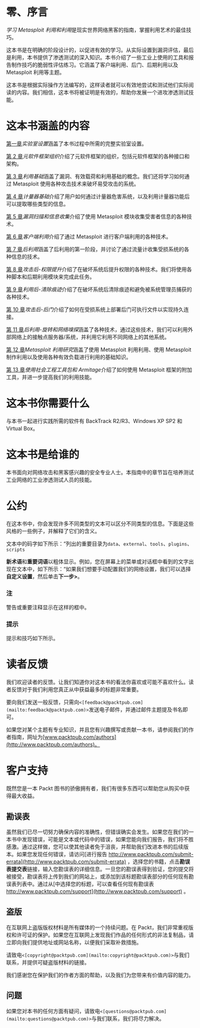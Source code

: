 # 零、序言

*学习 Metasploit 利用和利用*是现实世界网络黑客的指南，掌握利用艺术的最佳技巧。

这本书是在明确的阶段设计的，以促进有效的学习。从实际设置到漏洞评估，最后是利用，本书提供了渗透测试的深入知识。本书介绍了一些工业上使用的工具和报告制作技巧的脆弱性评估练习。它涵盖了客户端利用、后门、后期利用以及 Metasploit 利用等主题。

这本书是根据实际操作方法编写的，这样读者就可以有效地尝试和测试他们实际阅读的内容。我们相信，这本书将被证明是有效的，帮助你发展一个进攻渗透测试技能。

# 这本书涵盖的内容

[第一章](01.html "Chapter 1. Lab Setup")*实验室设置*涵盖了本书过程中所需的完整实验室设置。

[第 2 章](02.html "Chapter 2. Metasploit Framework Organization")*元软件框架组织*介绍了元软件框架的组织，包括元软件框架的各种接口和架构。

[第 3 章](03.html "Chapter 3. Exploitation Basics")*利用基础*涵盖了漏洞、有效载荷和利用基础的概念。我们还将学习如何通过 Metasploit 使用各种攻击技术来破坏易受攻击的系统。

[第 4 章](04.html "Chapter 4. Meterpreter Basics")*计量器基础*介绍了用户如何通过计量器危害系统，以及利用计量器功能后可以提取哪些类型的信息。

[第 5 章](05.html "Chapter 5. Vulnerability Scanning and Information Gathering")*漏洞扫描和信息收集*介绍了使用 Metasploit 模块收集受害者信息的各种技术。

[第 6 章](06.html "Chapter 6. Client-side Exploitation")*客户端利用*介绍了通过 Metasploit 进行客户端利用的各种技术。

[第 7 章](07.html "Chapter 7. Post Exploitation")*后利用*涵盖了后利用的第一阶段，并讨论了通过流量计收集受损系统的各种信息的技术。

[第 8 章](08.html "Chapter 8. Post Exploitation – Privilege Escalation")*攻击后-权限提升*介绍了在破坏系统后提升权限的各种技术。我们将使用各种脚本和后期利用模块来完成此任务。

[第 9 章](09.html "Chapter 9. Post Exploitation – Cleaning Up Traces")*利用后-清除痕迹*介绍了在破坏系统后清除痕迹和避免被系统管理员捕获的各种技术。

[第 10 章](10.html "Chapter 10. Post Exploitation – Backdoors")*攻击后-后门*介绍了如何在受损系统上部署后门可执行文件以实现持久连接。

[第 11 章](11.html "Chapter 11. Post Exploitation – Pivoting and Network Sniffing")*后利用-旋转和网络嗅探*涵盖了各种技术，通过这些技术，我们可以利用外部网络上的接触点服务器/系统，并利用它利用不同网络上的其他系统。

[第 12 章](12.html "Chapter 12. Exploit Research with Metasploit")*Metasploit 利用研究*涵盖了使用 Metasploit 利用利用、使用 Metasploit 制作利用以及使用各种有效负载进行利用的基础知识。

[第 13 章](13.html "Chapter 13. Using Social Engineering Toolkit and Armitage")*使用社会工程工具包和 Armitage*介绍了如何使用 Metasploit 框架的附加工具，并进一步提高我们的利用技能。

# 这本书你需要什么

与本书一起进行实践所需的软件有 BackTrack R2/R3、Windows XP SP2 和 Virtual Box。

# 这本书是给谁的

本书面向对网络攻击和黑客感兴趣的安全专业人士。本指南中的章节旨在培养测试工业网络的工业渗透测试人员的技能。

# 公约

在这本书中，你会发现许多不同类型的文本可以区分不同类型的信息。下面是这些风格的一些例子，并解释了它们的含义。

文本中的码字如下所示：“列出的重要目录为`data`、`external`、`tools`、`plugins`、`scripts`

**新术语**和**重要词语**以粗体显示。例如，您在屏幕上的菜单或对话框中看到的文字出现在文本中，如下所示：“如果我们想要手动配置我们的网络设置，我们可以选择**自定义设置**，然后单击**下一步>**。

### 注

警告或重要注释显示在这样的框中。

### 提示

提示和技巧如下所示。

# 读者反馈

我们欢迎读者的反馈。让我们知道你对这本书的看法你喜欢或可能不喜欢什么。读者反馈对于我们利用您真正从中获益最多的标题非常重要。

要向我们发送一般反馈，只需向`<[feedback@packtpub.com](mailto:feedback@packtpub.com)>`发送电子邮件，并通过邮件主题提及书名即可。

如果您对某个主题有专业知识，并且您有兴趣撰写或贡献一本书，请参阅我们的作者指南，网址为[www.packtpub.com/authors](http://www.packtpub.com/authors)。

# 客户支持

既然您是一本 Packt 图书的骄傲拥有者，我们有很多东西可以帮助您从购买中获得最大收益。

## 勘误表

虽然我们已尽一切努力确保内容的准确性，但错误确实会发生。如果您在我们的一本书中发现错误，可能是文本或代码中的错误，如果您能向我们报告，我们将不胜感激。通过这样做，您可以使其他读者免于沮丧，并帮助我们改进本书的后续版本。如果您发现任何错误，请访问[进行报告 http://www.packtpub.com/submit-errata](http://www.packtpub.com/submit-errata) ，选择您的书籍，点击**勘误表提交表**链接，输入您勘误表的详细信息。一旦您的勘误表得到验证，您的提交将被接受，勘误表将上传到我们的网站上，或添加到该标题勘误表部分的任何现有勘误表列表中。通过从[中选择您的标题，可以查看任何现有勘误表 http://www.packtpub.com/support](http://www.packtpub.com/support) 。

## 盗版

在互联网上盗版版权材料是所有媒体的一个持续问题。在 Packt，我们非常重视版权和许可证的保护。如果您在互联网上发现我们作品的任何形式的非法复制品，请立即向我们提供地址或网站名称，以便我们采取补救措施。

请致电`<[copyright@packtpub.com](mailto:copyright@packtpub.com)>`与我们联系，并提供可疑盗版材料的链接。

我们感谢您在保护我们的作者方面的帮助，以及我们为您带来有价值内容的能力。

## 问题

如果您对本书的任何方面有疑问，请致电`<[questions@packtpub.com](mailto:questions@packtpub.com)>`与我们联系，我们将尽力解决。